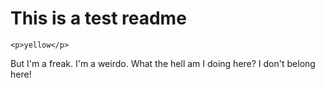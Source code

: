 # This is a test readme

```
<p>yellow</p>
```

But I'm a freak. I'm a weirdo. What the hell am I doing here? I don't belong here!